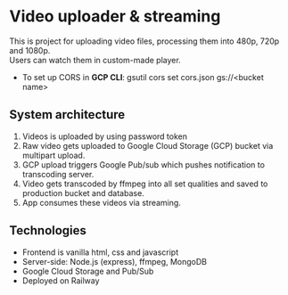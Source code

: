 # Video uploader & streaming

This is project for uploading video files, processing them into 480p, 720p and 1080p.  
Users can watch them in custom-made player.

-   To set up CORS in <b>GCP CLI</b>: gsutil cors set cors.json gs://\<bucket name\>

## System architecture

1.  Videos is uploaded by using password token
2.  Raw video gets uploaded to Google Cloud Storage (GCP) bucket via multipart upload.
3.  GCP upload triggers Google Pub/sub which pushes notification to transcoding server.
4.  Video gets transcoded by ffmpeg into all set qualities and saved to production bucket and database.
5.  App consumes these videos via streaming.

## Technologies

-   Frontend is vanilla html, css and javascript
-   Server-side: Node.js (express), ffmpeg, MongoDB
-   Google Cloud Storage and Pub/Sub
-   Deployed on Railway
